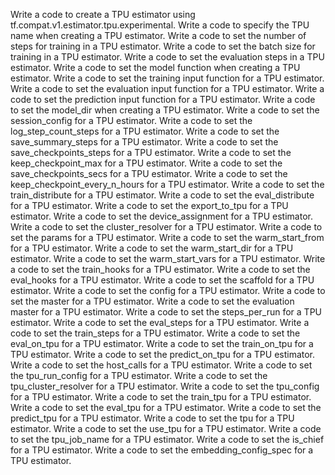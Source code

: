 Write a code to create a TPU estimator using tf.compat.v1.estimator.tpu.experimental.
Write a code to specify the TPU name when creating a TPU estimator.
Write a code to set the number of steps for training in a TPU estimator.
Write a code to set the batch size for training in a TPU estimator.
Write a code to set the evaluation steps in a TPU estimator.
Write a code to set the model function when creating a TPU estimator.
Write a code to set the training input function for a TPU estimator.
Write a code to set the evaluation input function for a TPU estimator.
Write a code to set the prediction input function for a TPU estimator.
Write a code to set the model_dir when creating a TPU estimator.
Write a code to set the session_config for a TPU estimator.
Write a code to set the log_step_count_steps for a TPU estimator.
Write a code to set the save_summary_steps for a TPU estimator.
Write a code to set the save_checkpoints_steps for a TPU estimator.
Write a code to set the keep_checkpoint_max for a TPU estimator.
Write a code to set the save_checkpoints_secs for a TPU estimator.
Write a code to set the keep_checkpoint_every_n_hours for a TPU estimator.
Write a code to set the train_distribute for a TPU estimator.
Write a code to set the eval_distribute for a TPU estimator.
Write a code to set the export_to_tpu for a TPU estimator.
Write a code to set the device_assignment for a TPU estimator.
Write a code to set the cluster_resolver for a TPU estimator.
Write a code to set the params for a TPU estimator.
Write a code to set the warm_start_from for a TPU estimator.
Write a code to set the warm_start_dir for a TPU estimator.
Write a code to set the warm_start_vars for a TPU estimator.
Write a code to set the train_hooks for a TPU estimator.
Write a code to set the eval_hooks for a TPU estimator.
Write a code to set the scaffold for a TPU estimator.
Write a code to set the config for a TPU estimator.
Write a code to set the master for a TPU estimator.
Write a code to set the evaluation master for a TPU estimator.
Write a code to set the steps_per_run for a TPU estimator.
Write a code to set the eval_steps for a TPU estimator.
Write a code to set the train_steps for a TPU estimator.
Write a code to set the eval_on_tpu for a TPU estimator.
Write a code to set the train_on_tpu for a TPU estimator.
Write a code to set the predict_on_tpu for a TPU estimator.
Write a code to set the host_calls for a TPU estimator.
Write a code to set the tpu_run_config for a TPU estimator.
Write a code to set the tpu_cluster_resolver for a TPU estimator.
Write a code to set the tpu_config for a TPU estimator.
Write a code to set the train_tpu for a TPU estimator.
Write a code to set the eval_tpu for a TPU estimator.
Write a code to set the predict_tpu for a TPU estimator.
Write a code to set the tpu for a TPU estimator.
Write a code to set the use_tpu for a TPU estimator.
Write a code to set the tpu_job_name for a TPU estimator.
Write a code to set the is_chief for a TPU estimator.
Write a code to set the embedding_config_spec for a TPU estimator.